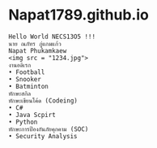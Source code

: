# Napat1789.github.io
    Hello World NECS13O5 !!!
    นาย ณภัทร ภู่แกมแก้ว
    Napat Phukamkaew
    <img src = "1234.jpg">
    งานอดิเรก
    • Football
    • Snooker
    • Batminton
    ทักษะสกิล
    ทักษะเขียนโค้ด (Codeing)
    • C#
    • Java Scpirt
    • Python
    ทักษะการป้องกันภัยคุกคาม (SOC)
    • Security Analysis
    
